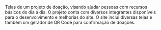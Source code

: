 <p>Telas de um projeto de doação, visando ajudar pessoas com recursos básicos do dia a dia. O projeto conta com diversos integrantes disponíveis para o desenvolvimento e melhorias do site. O site inclui diversas telas e também um gerador de QR Code para confirmação de doações.</p>
